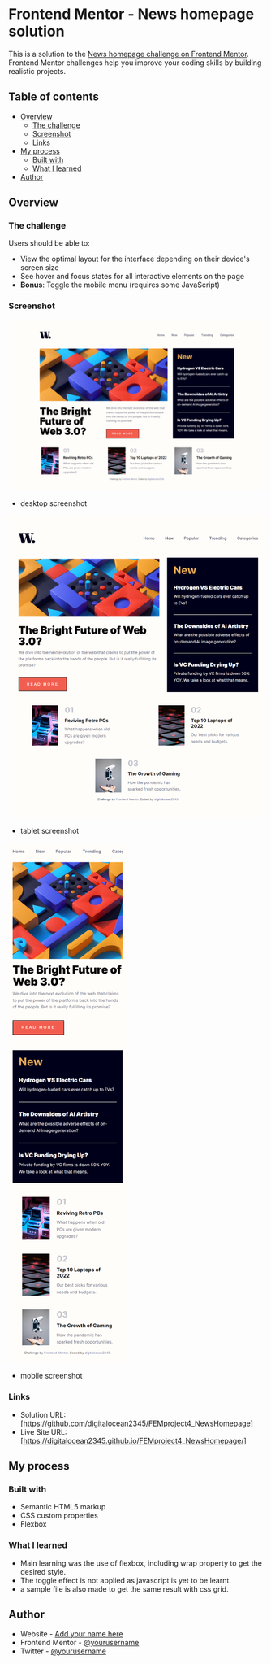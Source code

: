 # Frontend Mentor - News homepage solution

This is a solution to the [News homepage challenge on Frontend Mentor](https://www.frontendmentor.io/challenges/news-homepage-H6SWTa1MFl). Frontend Mentor challenges help you improve your coding skills by building realistic projects. 

## Table of contents

- [Overview](#overview)
  - [The challenge](#the-challenge)
  - [Screenshot](#screenshot)
  - [Links](#links)
- [My process](#my-process)
  - [Built with](#built-with)
  - [What I learned](#what-i-learned)
- [Author](#author)

## Overview

### The challenge

Users should be able to:

- View the optimal layout for the interface depending on their device's screen size
- See hover and focus states for all interactive elements on the page
- **Bonus**: Toggle the mobile menu (requires some JavaScript)

### Screenshot

![](./solution/desktop-screenshot.png)
- desktop screenshot

![](./solution/tablet-screenshot.png)
- tablet screenshot

![](./solution/mobile-screenshot.png)
- mobile screenshot

### Links

- Solution URL: [https://github.com/digitalocean2345/FEMproject4_NewsHomepage]
- Live Site URL: [https://digitalocean2345.github.io/FEMproject4_NewsHomepage/]

## My process

### Built with

- Semantic HTML5 markup
- CSS custom properties
- Flexbox

### What I learned

- Main learning was the use of flexbox, including wrap property to get the desired style.
- The toggle effect is not applied as javascript is yet to be learnt.
- a sample file is also made to get the same result with css grid.

## Author

- Website - [Add your name here](https://www.your-site.com)
- Frontend Mentor - [@yourusername](https://www.frontendmentor.io/profile/yourusername)
- Twitter - [@yourusername](https://www.twitter.com/yourusername)
